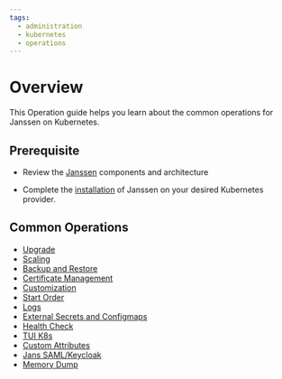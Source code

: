 ```yaml
---
tags:
  - administration
  - kubernetes
  - operations
---
```


# Overview

This Operation guide helps you learn about the common operations for Janssen on Kubernetes.


## Prerequisite
- Review the [Janssen](../reference/kubernetes/README.md) components and architecture

- Complete the [installation](../install/helm-install/README.md) of Janssen on your desired Kubernetes provider.

## Common Operations

- [Upgrade](upgrade.md)
- [Scaling](scaling.md)
- [Backup and Restore](backup-restore.md)  
- [Certificate Management](cert-management.md)  
- [Customization](customization.md)  
- [Start Order](start-order.md)  
- [Logs](logs.md)
- [External Secrets and Configmaps](external-secrets-configmaps.md)
- [Health Check](health-check.md)
- [TUI K8s](tui-k8s.md)
- [Custom Attributes](custom-attributes.md)
- [Jans SAML/Keycloak](jans-saml.md)
- [Memory Dump](memory-dump.md)